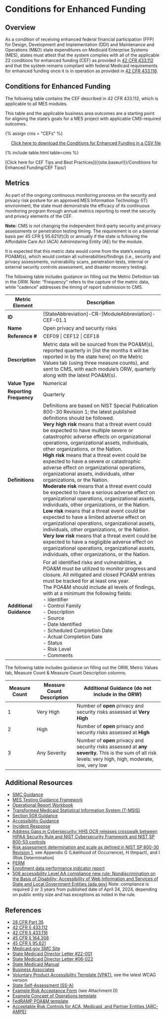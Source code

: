 # Conditions for Enhanced Funding

## Overview
As a condition of receiving enhanced federal financial participation (FFP) for Design, Development and Implementation (DDI) and Maintenance and Operations (M&O) state expenditures on Medicaid Enterprise Systems (MES), states must attest that the system complies with all of the applicable 22 conditions for enhanced funding (CEF) as provided in [42 CFR 433.112](https://www.ecfr.gov/current/title-42/chapter-IV/subchapter-C/part-433/subpart-C/section-433.112) and that the system remains compliant with federal Medicaid requirements for enhanced funding once it is in operation as provided in [42 CFR 433.116](https://www.ecfr.gov/current/title-42/chapter-IV/subchapter-C/part-433/subpart-C/section-433.116).  

## Conditions for Enhanced Funding
The following table contains the CEF described in 42 CFR 433.112, which is applicable to all MES modules.

This table and the applicable business area outcomes are a starting point for aligning the state’s goals for a MES project with applicable CMS-required outcomes. 

{% assign cms = "CEFs" %}

<div align="right" class="ds-u-margin-bottom--2">
  <a href="{{ site.baseurl }}/downloads/{{ cms }}.csv" target="_blank" download>Click here to download the Conditions for Enhanced Funding in a CSV file</a>
</div>

{% include table.html table=cms %}

[Click here for CEF Tips and Best Practices]({{site.baseurl}}/Conditions for Enhanced Funding/CEF Tips/)

## Metrics
As part of the ongoing continuous monitoring process on the security and privacy risk posture for an approved MES Information Technology (IT) environment, the state must demonstrate the efficacy of its continuous monitoring program through annual metrics reporting to meet the security and privacy elements of the CEF.  

**Note:** CMS is not changing the independent third-party security and privacy assessments or penetration testing timing. The requirement is on a biennial basis per 45 CFR § 95.621(f)(3) or annually if the state is following the Affordable Care Act (ACA) Administering Entity (AE) for the module. 

It is expected that this metric data would come from the state’s existing POA&M(s), which would contain all vulnerabilities/findings (i.e., security and privacy assessments, vulnerability scans, penetration tests, internal or external security controls assessment, and disaster recovery testing). 

The following table includes guidance on filling out the Metric Definition tab in the ORW.  Note: “Frequency” refers to the capture of the metric data, while “cadence” addresses the timing of report submission to CMS.

| Metric Element | Description |
| -------------- | ----------- |
| **ID** | [StateAbbreviation]-CR-[ModuleAbbreviation]-CEF-01.1 |
| **Name** | Open privacy and security risks |
| **Reference #** | CEF09 \| CEF12 \| CEF18 |
| **Description** | Metric data will be sourced from the POA&M(s), reported quarterly in [list the months it will be reported in by the state here] on the Metric Values tab (using three measure counts), and sent to CMS, with each module’s ORW, quarterly along with the latest POA&M(s). |
| **Value Type** | Numerical |
| **Reporting Frequency** | Quarterly |
| **Definitions** | Definitions are based on NIST Special Publication 800-30 Revision 1; the latest published definitions should be followed.<br/>**Very high risk** means that a threat event could be expected to have multiple severe or catastrophic adverse effects on organizational operations, organizational assets, individuals, other organizations, or the Nation.<br/>**High risk** means that a threat event could be expected to have a severe or catastrophic adverse effect on organizational operations, organizational assets, individuals, other organizations, or the Nation.<br/>**Moderate risk** means that a threat event could be expected to have a serious adverse effect on organizational operations, organizational assets, individuals, other organizations, or the Nation.<br/>**Low risk** means that a threat event could be expected to have a limited adverse effect on organizational operations, organizational assets, individuals, other organizations, or the Nation.<br/>**Very low risk** means that a threat event could be expected to have a negligible adverse effect on organizational operations, organizational assets, individuals, other organizations, or the Nation. |
| **Additional Guidance** | For all identified risks and vulnerabilities, a POA&M must be utilized to monitor progress and closure. All mitigated and closed POA&M entries must be tracked for at least one year.<br/>The POA&M should include all levels of findings, with at a minimum the following fields:<br/>- Identifier<br/>- Control Family<br/>- Description<br/>- Source<br/>- Date Identified<br/>- Scheduled Completion Date<br/>- Actual Completion Date<br/>- Status<br/>- Risk Level<br/>- Comments |

The following table includes guidance on filling out the ORW, Metric Values tab, Measure Count & Measure Count Description columns.  

| Measure Count | Measure Count Description | Additional Guidance (do not include in the ORW) |
| ------------- | ------------------------- | ---------------------------------------------- |
| 1 | Very High | Number of **open** privacy and security risks assessed at **Very High** |
| 2 | High | Number of **open** privacy and security risks assessed at **High** |
| 3 | Any Severity | Number of **open** privacy and security risks assessed at **any severity.** This is the sum of all risk levels: very high, high, moderate, low, very low |

## Additional Resources
- [SMC Guidance](https://www.medicaid.gov/medicaid/data-and-systems/downloads/smc-certification-guidance.pdf)
- [MES Testing Guidance Framework](https://www.medicaid.gov/medicaid/data-and-systems/downloads/mes-testing-guidance-framework.pdf)
- [Operational Report Workbook](../../Operational%20Report%20Workbook.xlsx)
- [Transformed Medicaid Statistical Information System (T-MSIS)](https://www.medicaid.gov/medicaid/data-systems/macbis/transformed-medicaid-statistical-information-system-t-msis/index.html)
- [Section 508 Guidance](https://www.section508.gov/test)
- [Accessibility Guidance](https://accessibility.18f.gov)
- [Incident Response](https://www.cms.gov/about-cms/information-systems/privacy/incident-response)
- [Address Gaps in Cybersecurity: HHS OCR releases crosswalk between HIPAA Security Rule and NIST Cybersecurity Framework and NIST SP 800-53 controls](https://www.hhs.gov/guidance/sites/default/files/hhs-guidance-documents//nist-csf-to-hipaa-security-rule-crosswalk-02-22-2016-final.pdf)
- [Risk assessment determination and scale as defined in NIST SP 800-30 Revision 1](https://nvlpubs.nist.gov/nistpubs/Legacy/SP/nistspecialpublication800-30r1.pdf), see Appendix G (Likelihood of Occurrence), H (Impact), and I (Risk Determination)
- [PERM](https://www.cms.gov/data-research/monitoring-programs/improper-payment-measurement-programs/payment-error-rate-measurement-perm)
- [Enrollment data performance indicator report](https://www.medicaid.gov/medicaid/national-medicaid-chip-program-information/medicaid-chip-enrollment-data/monthly-medicaid-chip-application-eligibility-determination-and-enrollment-reports-data/index.html)
- [508 accessibility Level AA compliance new rule: Nondiscrimination on the Basis of Disability; Accessibility of Web Information and Services of State and Local Government Entities (ada.gov)](https://www.ada.gov/assets/pdfs/web-rule.pdf)  Note: compliance is required 2 or 3 years from published date of April 24, 2024, depending on public entity size and has exceptions as noted in the rule.

## References
- [28 CFR Part 35](https://www.ecfr.gov/current/title-28/chapter-I/part-35)
- [42 CFR § 433.112](https://www.ecfr.gov/current/title-42/chapter-IV/subchapter-C/part-433/subpart-C/section-433.112)
- [42 CFR § 433.116](https://www.ecfr.gov/current/title-42/chapter-IV/subchapter-C/part-433/subpart-C/section-433.116)
- [45 CFR § 164.308](https://www.ecfr.gov/current/title-45/subtitle-A/subchapter-C/part-164/subpart-C/section-164.308)
- [45 CFR § 95.621](https://www.ecfr.gov/current/title-45/subtitle-A/subchapter-A/part-95/subpart-F/subject-group-ECFR8ea7e78ba47a262/section-95.621)
- [Medicaid.gov SMC Site](https://www.medicaid.gov/medicaid/data-systems/certification/streamlined-modular-certification/index.html)
- [State Medicaid Director Letter #22-001](https://www.medicaid.gov/sites/default/files/2023-06/smd22001.pdf)
- [State Medicaid Director Letter #06-022](https://downloads.cms.gov/cmsgov/archived-downloads/SMDL/downloads/SMD092006.pdf)
- [State Medicaid Manual](https://www.cms.gov/Regulations-and-Guidance/Guidance/Manuals/Paper-Based-Manuals-Items/CMS021927)
- [Business Associates](https://www.hhs.gov/hipaa/for-professionals/privacy/guidance/business-associates/index.html)
- [Voluntary Product Accessibility Template (VPAT)](https://www.itic.org/policy/accessibility/vpat), see the latest WCAG version 
- [State Self-Assessment (SS-A)](https://www.medicaid.gov/medicaid/data-systems/medicaid-information-technology-architecture/medicaid-information-technology-architecture-framework/index.html)
- [Example Risk Acceptance Form](https://www.cms.gov/files/document/poamprocedurepdf) (see Attachment D) 
- [Example Concept of Operations template](https://www.nasa.gov/reference/appendix-s-concept-of-operations-annotated-outline/)
- [FedRAMP POA&M template](https://www.fedramp.gov/2022-06-28-update-poam-template/)
- [Acceptable Risk Controls for ACA, Medicaid, and Partner Entities (ARC-AMPE)](https://www.cms.gov/marketplace/resources/regulations-guidance)  

